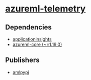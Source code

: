 # [azureml-telemetry](https://pypi.org/project/azureml-telemetry)

## Dependencies
- [applicationinsights](packages/a/applicationinsights.md)
- [azureml-core (~=1.19.0)](packages/a/azureml-core.md)



## Publishers
- [amlpypi](https://pypi.org/user/amlpypi)


